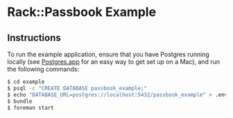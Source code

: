 # Rack::Passbook Example

## Instructions

To run the example application, ensure that you have Postgres running locally (see [Postgres.app](http://postgresapp.com) for an easy way to get set up on a Mac), and run the following commands:

```sh
$ cd example
$ psql -c "CREATE DATABASE passbook_example;"
$ echo "DATABASE_URL=postgres://localhost:5432/passbook_example" > .env
$ bundle
$ foreman start
```
